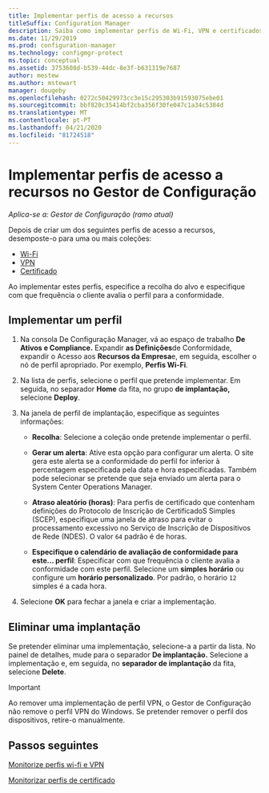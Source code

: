 ```yaml
---
title: Implementar perfis de acesso a recursos
titleSuffix: Configuration Manager
description: Saiba como implementar perfis de Wi-Fi, VPN e certificados no Gestor de Configuração.
ms.date: 11/29/2019
ms.prod: configuration-manager
ms.technology: configmgr-protect
ms.topic: conceptual
ms.assetid: 3753608d-b539-44dc-8e3f-b631319e7687
author: mestew
ms.author: mstewart
manager: dougeby
ms.openlocfilehash: 0272c50429973cc3e15c295303b91593075ebe01
ms.sourcegitcommit: bbf820c35414bf2cba356f30fe047c1a34c5384d
ms.translationtype: MT
ms.contentlocale: pt-PT
ms.lasthandoff: 04/21/2020
ms.locfileid: "81724518"
---
```

# <a name="deploy-resource-access-profiles-in-configuration-manager"></a>Implementar perfis de acesso a recursos no Gestor de Configuração

*Aplica-se a: Gestor de Configuração (ramo atual)*

Depois de criar um dos seguintes perfis de acesso a recursos, desemposte-o para uma ou mais coleções:

- [Wi-Fi](create-wifi-profiles.md)
- [VPN](create-vpn-profiles.md)
- [Certificado](create-certificate-profiles.md)

Ao implementar estes perfis, especifice a recolha do alvo e especifique com que frequência o cliente avalia o perfil para a conformidade.  

## <a name="deploy-a-profile"></a>Implementar um perfil

1. Na consola De Configuração Manager, vá ao espaço de trabalho **De Ativos e Compliance.** Expandir **as Definições**de Conformidade, expandir o Acesso aos **Recursos da Empresa**e, em seguida, escolher o nó de perfil apropriado. Por exemplo, **Perfis Wi-Fi**.

1. Na lista de perfis, selecione o perfil que pretende implementar. Em seguida, no separador **Home** da fita, no grupo **de implantação,** selecione **Deploy**.  

1. Na janela de perfil de implantação, especifique as seguintes informações:  

    - **Recolha**: Selecione a coleção onde pretende implementar o perfil.

    - **Gerar um alerta**: Ative esta opção para configurar um alerta. O site gera este alerta se a conformidade do perfil for inferior à percentagem especificada pela data e hora especificadas. Também pode selecionar se pretende que seja enviado um alerta para o System Center Operations Manager.

    - **Atraso aleatório (horas)**: Para perfis de certificado que contenham definições do Protocolo de Inscrição de CertificadoS Simples (SCEP), especifique uma janela de atraso para evitar o processamento excessivo no Serviço de Inscrição de Dispositivos de Rede (NDES). O valor `64` padrão é de horas.  

    - **Especifique o calendário de avaliação de conformidade para este... perfil**: Especificar com que frequência o cliente avalia a conformidade com este perfil. Selecione um **simples horário** ou configure um **horário personalizado**. Por padrão, o horário `12` simples é a cada hora.

1. Selecione **OK** para fechar a janela e criar a implementação.

## <a name="delete-a-deployment"></a>Eliminar uma implantação

Se pretender eliminar uma implementação, selecione-a a partir da lista. No painel de detalhes, mude para o separador **De implantação.** Selecione a implementação e, em seguida, no **separador de implantação** da fita, selecione **Delete**.

> [!IMPORTANT]
> Ao remover uma implementação de perfil VPN, o Gestor de Configuração não remove o perfil VPN do Windows. Se pretender remover o perfil dos dispositivos, retire-o manualmente.

## <a name="next-steps"></a>Passos seguintes

[Monitorize perfis wi-fi e VPN](monitor-wifi-email-vpn-profiles.md)

[Monitorizar perfis de certificado](monitor-certificate-profiles.md)
